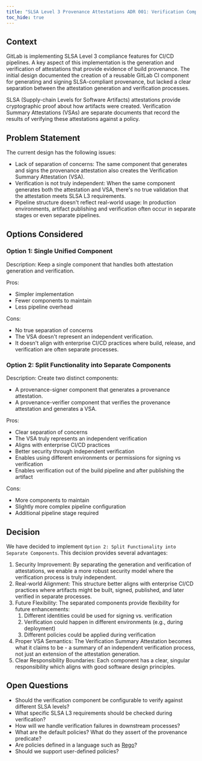 ```yaml
---
title: "SLSA Level 3 Provenance Attestations ADR 001: Verification Component"
toc_hide: true
---
```


## Context

GitLab is implementing SLSA Level 3 compliance features for CI/CD pipelines. A key aspect of this implementation is the generation and verification of attestations that provide evidence of build provenance. The initial design documented the creation of a reusable GitLab CI component for generating and signing SLSA-compliant provenance, but lacked a clear separation between the attestation generation and verification processes.

SLSA (Supply-chain Levels for Software Artifacts) attestations provide cryptographic proof about how artifacts were created. Verification Summary Attestations (VSAs) are separate documents that record the results of verifying these attestations against a policy.

## Problem Statement

The current design has the following issues:

- Lack of separation of concerns: The same component that generates and signs the provenance attestation also creates the Verification Summary Attestation (VSA).
- Verification is not truly independent: When the same component generates both the attestation and VSA, there's no true validation that the attestation meets SLSA L3 requirements.
- Pipeline structure doesn't reflect real-world usage: In production environments, artifact publishing and verification often occur in separate stages or even separate pipelines.

## Options Considered

### Option 1: Single Unified Component

Description: Keep a single component that handles both attestation generation and verification.

Pros:

- Simpler implementation
- Fewer components to maintain
- Less pipeline overhead

Cons:

- No true separation of concerns
- The VSA doesn't represent an independent verification.
- It doesn't align with enterprise CI/CD practices where build, release, and verification are often separate processes.

### Option 2: Split Functionality into Separate Components

Description: Create two distinct components:

- A provenance-signer component that generates a provenance attestation.
- A provenance-verifier component that verifies the provenance attestation and generates a VSA.

Pros:

- Clear separation of concerns
- The VSA truly represents an independent verification
- Aligns with enterprise CI/CD practices
- Better security through independent verification
- Enables using different environments or permissions for signing vs verification
- Enables verification out of the build pipeline and after publishing the artifact

Cons:

- More components to maintain
- Slightly more complex pipeline configuration
- Additional pipeline stage required

## Decision

We have decided to implement `Option 2: Split Functionality into Separate Components`. This decision provides several advantages:

1. Security Improvement: By separating the generation and verification of attestations, we enable a more robust security model where the verification process is truly independent.
1. Real-world Alignment: This structure better aligns with enterprise CI/CD practices where artifacts might be built, signed, published, and later verified in separate processes.
1. Future Flexibility: The separated components provide flexibility for future enhancements:
   1. Different identities could be used for signing vs. verification
   1. Verification could happen in different environments (e.g., during deployment)
   1. Different policies could be applied during verification
1. Proper VSA Semantics: The Verification Summary Attestation becomes what it claims to be - a summary of an independent verification process, not just an extension of the attestation generation.
1. Clear Responsibility Boundaries: Each component has a clear, singular responsibility which aligns with good software design principles.

## Open Questions

- Should the verification component be configurable to verify against different SLSA levels?
- What specific SLSA L3 requirements should be checked during verification?
- How will we handle verification failures in downstream processes?
- What are the default policies? What do they assert of the provenance predicate?
- Are policies defined in a language such as [Rego](https://www.openpolicyagent.org/docs/latest/policy-language/#what-is-rego)?
- Should we support user-defined policies?
